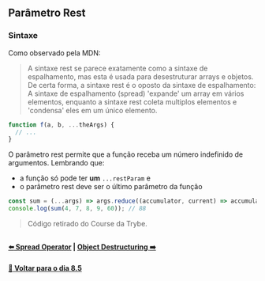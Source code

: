 ## Parâmetro Rest

### Sintaxe
Como observado pela MDN:
> A sintaxe rest se parece exatamente como a sintaxe de espalhamento, mas esta é usada para desestruturar arrays e objetos. De certa forma, a sintaxe rest é o oposto da sintaxe de espalhamento: A sintaxe de espalhamento (spread) 'expande' um array em vários elementos, enquanto a sintaxe rest coleta multiplos elementos e 'condensa' eles em um único elemento.

~~~javascript
function f(a, b, ...theArgs) {
  // ...
}
~~~

O parâmetro rest permite que a função receba um número indefinido de argumentos. Lembrando que:
- a função só pode ter **um** `...restParam` e
- o parâmetro rest deve ser o último parâmetro da função

~~~javascript
const sum = (...args) => args.reduce((accumulator, current) => accumulator + current, 0);
console.log(sum(4, 7, 8, 9, 60)); // 88
~~~
> Código retirado do Course da Trybe.

##

#### [:arrow_left: Spread Operator](./spread-operator.md#spread-operator) | [Object Destructuring :arrow_right:](./object-destructuring.md#object-destructuring)

#### [:date: Voltar para o dia 8.5](../README.md#javascript-es6---spread-operator-parâmetro-rest-destructuring-e-mais)
